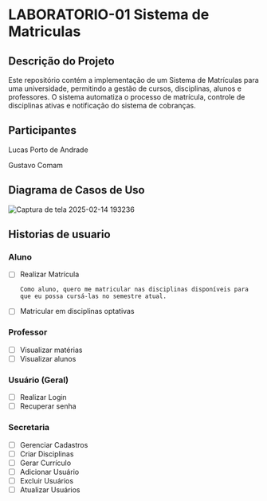 # LABORATORIO-01  Sistema de Matriculas

## Descrição do Projeto

Este repositório contém a implementação de um Sistema de Matrículas para uma universidade, permitindo a gestão de cursos, disciplinas, alunos e professores. O sistema automatiza o processo de matrícula, controle de disciplinas ativas e notificação do sistema de cobranças.

## Participantes
Lucas Porto de Andrade

Gustavo Comam

## Diagrama de Casos de Uso
![Captura de tela 2025-02-14 193236](https://github.com/user-attachments/assets/4bf2d086-f621-48bd-a07f-8830ea5cbea7)

## Historias de usuario

### Aluno
- [ ] Realizar Matrícula

      Como aluno, quero me matricular nas disciplinas disponíveis para que eu possa cursá-las no semestre atual.
- [ ] Matricular em disciplinas optativas

### Professor
- [ ] Visualizar matérias
- [ ] Visualizar alunos

### Usuário (Geral)
- [ ] Realizar Login
- [ ] Recuperar senha

### Secretaria
- [ ] Gerenciar Cadastros
- [ ] Criar Disciplinas
- [ ] Gerar Currículo
- [ ] Adicionar Usuário
- [ ] Excluir Usuários
- [ ] Atualizar Usuários
